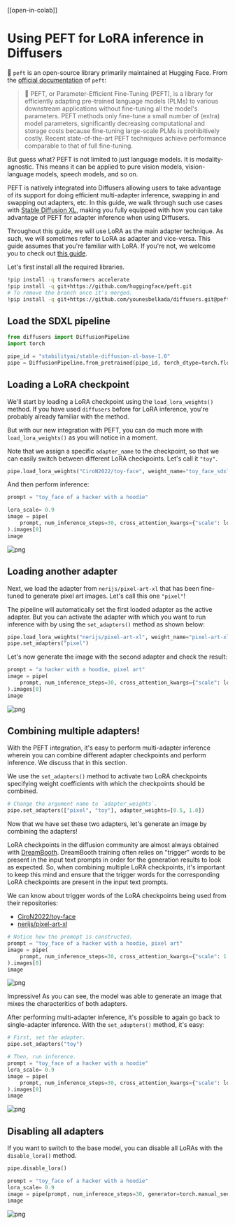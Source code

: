 <!--Copyright 2023 The HuggingFace Team. All rights reserved.

Licensed under the Apache License, Version 2.0 (the "License"); you may not use this file except in compliance with
the License. You may obtain a copy of the License at

http://www.apache.org/licenses/LICENSE-2.0

Unless required by applicable law or agreed to in writing, software distributed under the License is distributed on
an "AS IS" BASIS, WITHOUT WARRANTIES OR CONDITIONS OF ANY KIND, either express or implied. See the License for the
specific language governing permissions and limitations under the License.
-->

[[open-in-colab]]

# Using PEFT for LoRA inference in Diffusers

🤗 `peft` is an open-source library primarily maintained at Hugging Face. From the [official documentation](https://huggingface.co/docs/peft/index) of `peft`:

> 🤗 PEFT, or Parameter-Efficient Fine-Tuning (PEFT), is a library for efficiently adapting pre-trained language models (PLMs) to various downstream applications without fine-tuning all the model's parameters. PEFT methods only fine-tune a small number of (extra) model parameters, significantly decreasing computational and storage costs because fine-tuning large-scale PLMs is prohibitively costly. Recent state-of-the-art PEFT techniques achieve performance comparable to that of full fine-tuning.

But guess what? PEFT is not limited to just language models. It is modality-agnostic. This means it can be applied to pure vision models, vision-language models, speech models, and so on.

PEFT is natively integrated into Diffusers allowing users to take advantage of its support for doing efficient multi-adapter inference, swapping in and swapping out adapters, etc. In this guide, we walk through such use cases with [Stable Diffusion XL](https://huggingface.co/docs/diffusers/main/en/api/pipelines/stable_diffusion/stable_diffusion_xl), making you fully equipped with how you can take advantage of PEFT for adapter inference when using Diffusers.

Throughout this guide, we will use LoRA as the main adapter technique. As such, we will sometimes refer to LoRA as adapter and vice-versa. This guide assumes that you're familiar with LoRA. If you're not, we welcome you to check out [this guide](https://huggingface.co/docs/diffusers/main/en/training/lora).

Let's first install all the required libraries.

```bash
!pip install -q transformers accelerate
!pip install -q git+https://github.com/huggingface/peft.git
# To remove the branch once it's merged.
!pip install -q git+https://github.com/younesbelkada/diffusers.git@peft-part-2
```

## Load the SDXL pipeline

```python
from diffusers import DiffusionPipeline
import torch

pipe_id = "stabilityai/stable-diffusion-xl-base-1.0"
pipe = DiffusionPipeline.from_pretrained(pipe_id, torch_dtype=torch.float16).to("cuda")
```

## Loading a LoRA checkpoint

We'll start by loading a LoRA checkpoint using the `load_lora_weights()` method. If you have used `diffusers` before for LoRA inference, you're probably already familiar with the method.

But with our new integration with PEFT, you can do much more with `load_lora_weights()` as you will notice in a moment.

Note that we assign a specific `adapter_name` to the checkpoint, so that we can easily switch between different LoRA checkpoints. Let's call it `"toy"`.

```python
pipe.load_lora_weights("CiroN2022/toy-face", weight_name="toy_face_sdxl.safetensors", adapter_name="toy")
```

And then perform inference:

```python
prompt = "toy_face of a hacker with a hoodie"

lora_scale= 0.9
image = pipe(
    prompt, num_inference_steps=30, cross_attention_kwargs={"scale": lora_scale}, generator=torch.manual_seed(0)
).images[0]
image
```

![png](diffusers_peft_lora_inference_files/diffusers_peft_lora_inference_8_1.png)
    
## Loading another adapter

Next, we load the adapter from `nerijs/pixel-art-xl` that has been fine-tuned to generate pixel art images. Let's call this one `"pixel"`!

The pipeline will automatically set the first loaded adapter as the active adapter. But you can activate the adapter with which you want to run inference with by using the `set_adapters()` method as shown below:

```python
pipe.load_lora_weights("nerijs/pixel-art-xl", weight_name="pixel-art-xl.safetensors", adapter_name="pixel")
pipe.set_adapters("pixel")
```

Let's now generate the image with the second adapter and check the result:

```python
prompt = "a hacker with a hoodie, pixel art"
image = pipe(
    prompt, num_inference_steps=30, cross_attention_kwargs={"scale": lora_scale}, generator=torch.manual_seed(0)
).images[0]
image
```

![png](diffusers_peft_lora_inference_files/diffusers_peft_lora_inference_12_1.png)
    
## Combining multiple adapters!

With the PEFT integration, it's easy to perform multi-adapter inference wherein you can combine different adapter checkpoints and perform inference. We discuss that in this section.

We use the `set_adapters()` method to activate two LoRA checkpoints specifying weight coefficients with which the checkpoints should be combined.

```python
# Change the argument name to `adapter_weights`.
pipe.set_adapters(["pixel", "toy"], adapter_weights=[0.5, 1.0])
```

Now that we have set these two adapters, let's generate an image by combining the adapters!

<Tip>

LoRA checkpoints in the diffusion community are almost always obtained with [DreamBooth](https://huggingface.co/docs/diffusers/main/en/training/dreambooth). DreamBooth training often relies on "trigger" words to be present in the input text prompts in order for the generation results to look as expected. So, when combining multiple LoRA checkpoints, it's important to keep this mind and ensure that the trigger words for the corresponding LoRA checkpoints are present in the input text prompts.

</Tip>

We can know about trigger words of the LoRA checkpoints being used from their repositories:

* [CiroN2022/toy-face](https://hf.co/CiroN2022/toy-face)
* [nerijs/pixel-art-xl](https://hf.co/nerijs/pixel-art-xl)


```python
# Notice how the promopt is constructed.
prompt = "toy_face of a hacker with a hoodie, pixel art"
image = pipe(
    prompt, num_inference_steps=30, cross_attention_kwargs={"scale": 1.0}, generator=torch.manual_seed(0)
).images[0]
image
```

![png](diffusers_peft_lora_inference_files/diffusers_peft_lora_inference_16_1.png)
    
Impressive! As you can see, the model was able to generate an image that mixes the characteritics of both adapters.

After performing multi-adapter inference, it's possible to again go back to single-adapter inference. With the `set_adapters()` method, it's easy:

```python
# First, set the adapter.
pipe.set_adapters("toy")

# Then, run inference.
prompt = "toy_face of a hacker with a hoodie"
lora_scale= 0.9
image = pipe(
    prompt, num_inference_steps=30, cross_attention_kwargs={"scale": lora_scale}, generator=torch.manual_seed(0)
).images[0]
image
```

![png](diffusers_peft_lora_inference_files/diffusers_peft_lora_inference_18_1.png)

## Disabling all adapters

If you want to switch to the base model, you can disable all LoRAs with the `disable_lora()` method.


```python
pipe.disable_lora()

prompt = "toy_face of a hacker with a hoodie"
lora_scale= 0.9
image = pipe(prompt, num_inference_steps=30, generator=torch.manual_seed(0)).images[0]
image
```

![png](diffusers_peft_lora_inference_files/diffusers_peft_lora_inference_20_1.png)